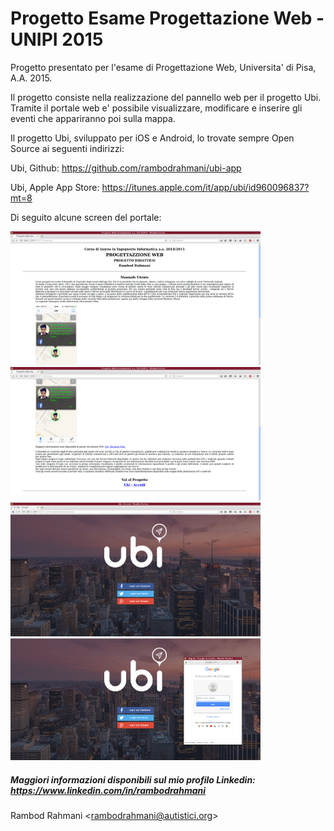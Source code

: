 # Progetto Esame Progettazione Web - UNIPI 2015
Progetto presentato per l'esame di Progettazione Web, Universita' di Pisa, A.A. 2015.

Il progetto consiste nella realizzazione del pannello web per il progetto Ubi. Tramite il portale web e' possibile visualizzare, modificare e inserire gli eventi che appariranno poi sulla mappa.

Il progetto Ubi, sviluppato per iOS e Android, lo trovate sempre Open Source ai seguenti indirizzi:

Ubi, Github: https://github.com/rambodrahmani/ubi-app

Ubi, Apple App Store: https://itunes.apple.com/it/app/ubi/id960096837?mt=8

Di seguito alcune screen del portale:

<img src="screens/1.png" alt="Protale Web Ubi - PIC 1" width="400px"/> <img src="screens/2.png" alt="Protale Web Ubi - PIC 2" width="400px"/> <img src="screens/3.png" alt="Protale Web Ubi - PIC 3" width="400px"/> <img src="screens/4.png" alt="Protale Web Ubi - PIC 4" width="400px"/>

##### Maggiori informazioni disponibili sul mio profilo Linkedin: https://www.linkedin.com/in/rambodrahmani

Rambod Rahmani <<rambodrahmani@autistici.org>>
